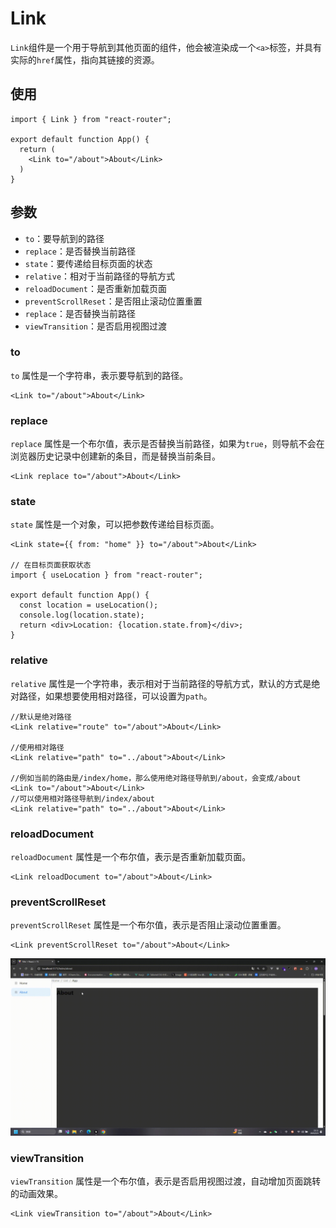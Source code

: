 # Link

`Link`组件是一个用于导航到其他页面的组件，他会被渲染成一个`<a>`标签，并具有实际的`href`属性，指向其链接的资源。

## 使用

```tsx
import { Link } from "react-router";

export default function App() {
  return (
    <Link to="/about">About</Link>
  )
}
```

## 参数

- `to`：要导航到的路径
- `replace`：是否替换当前路径
- `state`：要传递给目标页面的状态
- `relative`：相对于当前路径的导航方式
- `reloadDocument`：是否重新加载页面
- `preventScrollReset`：是否阻止滚动位置重置
- `replace`：是否替换当前路径
- `viewTransition`：是否启用视图过渡

### to

`to` 属性是一个字符串，表示要导航到的路径。

```tsx
<Link to="/about">About</Link>
```

### replace

`replace` 属性是一个布尔值，表示是否替换当前路径，如果为`true`，则导航不会在浏览器历史记录中创建新的条目，而是替换当前条目。

```tsx
<Link replace to="/about">About</Link>
```

### state

`state` 属性是一个对象，可以把参数传递给目标页面。

```tsx
<Link state={{ from: "home" }} to="/about">About</Link>

// 在目标页面获取状态
import { useLocation } from "react-router";

export default function App() {
  const location = useLocation();
  console.log(location.state);
  return <div>Location: {location.state.from}</div>;
}
```

### relative

`relative` 属性是一个字符串，表示相对于当前路径的导航方式，默认的方式是绝对路径，如果想要使用相对路径，可以设置为`path`。

```tsx
//默认是绝对路径
<Link relative="route" to="/about">About</Link>

//使用相对路径
<Link relative="path" to="../about">About</Link>

//例如当前的路由是/index/home，那么使用绝对路径导航到/about，会变成/about
<Link to="/about">About</Link>
//可以使用相对路径导航到/index/about
<Link relative="path" to="../about">About</Link>
```

### reloadDocument

`reloadDocument` 属性是一个布尔值，表示是否重新加载页面。

```tsx
<Link reloadDocument to="/about">About</Link>
```

### preventScrollReset

`preventScrollReset` 属性是一个布尔值，表示是否阻止滚动位置重置。

```tsx
<Link preventScrollReset to="/about">About</Link>
```

![如图](../image/scroll.gif)


### viewTransition

`viewTransition` 属性是一个布尔值，表示是否启用视图过渡，自动增加页面跳转的动画效果。

```tsx
<Link viewTransition to="/about">About</Link>
```

